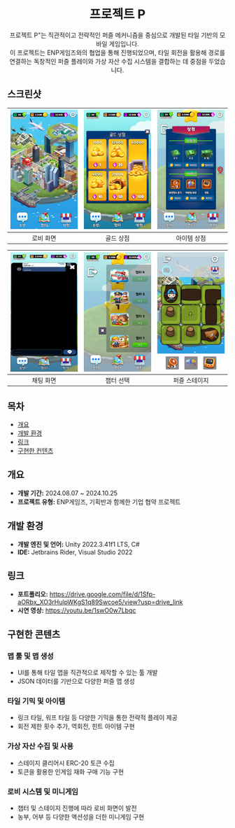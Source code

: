 <div align="center">
<h1>프로젝트 P</h1>
프로젝트 P"는 직관적이고 전략적인 퍼즐 메커니즘을 중심으로 개발된 타일 기반의 모바일 게임입니다.<br>
이 프로젝트는 ENP게임즈와의 협업을 통해 진행되었으며, 타일 회전을 활용해 경로를 연결하는 독창적인 퍼즐 플레이와 가상 자산 수집 시스템을 결합하는 데 중점을 두었습니다.
</div>

## 스크린샷
<div align="center">

| ![Lobby](Images/Resize/Lobby.png) | ![GoldShop](Images/Resize/GoldShop.png) | ![ItemShop](Images/Resize/ItemShop.png) |
|:---:|:---:|:---:|
| 로비 화면 | 골드 상점 | 아이템 상점 |

| ![Chatting](Images/Resize/Chatting.png) | ![Chapter](Images/Resize/Chapter.png) | ![Stage](Images/Resize/Stage.png) |
|:---:|:---:|:---:|
| 채팅 화면 | 챕터 선택 | 퍼즐 스테이지 |

</div>

## 목차
  - [개요](#개요) 
  - [개발 환경](#개발-환경)
  - [링크](#링크)
  - [구현한 컨텐츠](#구현한-컨텐츠)

## 개요
- **개발 기간:** 2024.08.07 ~ 2024.10.25
- **프로젝트 유형:** ENP게임즈, 기획반과 함께한 기업 협약 프로젝트

## 개발 환경
- **개발 엔진 및 언어:** Unity 2022.3.41f1 LTS, C#
- **IDE:** Jetbrains Rider, Visual Studio 2022

## 링크
- **포트폴리오:** https://drive.google.com/file/d/1Sfp-aORbx_XO3rHulpWKgS1q89Swcoe5/view?usp=drive_link
- **시연 영상:** https://youtu.be/1swO0w7Lbqc

## 구현한 콘텐츠

### 맵 툴 및 맵 생성
- UI를 통해 타일 맵을 직관적으로 제작할 수 있는 툴 개발
- JSON 데이터를 기반으로 다양한 퍼즐 맵 생성

### 타일 기믹 및 아이템
- 링크 타일, 워프 타일 등 다양한 기믹을 통한 전략적 플레이 제공
- 회전 제한 횟수 추가, 역회전, 힌트 아이템 구현

### 가상 자산 수집 및 사용
- 스테이지 클리어시 ERC-20 토큰 수집
- 토큰을 활용한 인게임 재화 구매 기능 구현

### 로비 시스템 및 미니게임
- 챕터 및 스테이지 진행에 따라 로비 화면이 발전
- 농부, 어부 등 다양한 액션성을 더한 미니게임 구현